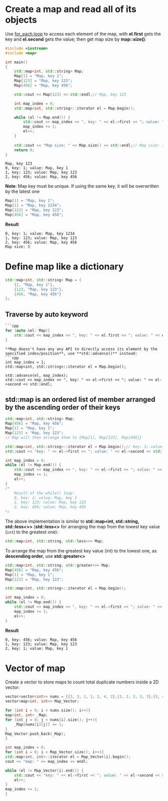 # Create a map and read all of its objects

Use [for_each loop](../Introduction/Function/README.md#for-each-loop) to access each element of the map, with **el.first** gets the key and **el.second** gets the value; then get map size by **map::size()**: 
```cpp
#include <iostream>
#include <map>

int main()
{
    std::map<int, std::string> Map;
    Map[1] = "Map, key 1";
    Map[123] = "Map, key 123";
    Map[456] = "Map, key 456";

    std::cout << Map[123] << std::endl;// Map, key 123

    int map_index = 0;
    std::map<int, std::string>::iterator el = Map.begin();

    while (el != Map.end()) {
        std::cout << map_index << ", key: " << el->first << "; value: " << el->second << std::endl;
        map_index += 1;
        el++;
    }
    
	std::cout << "Map size: " << Map.size() << std::endl;// Map size: 3
    return 0;
}
```
```
Map, key 123
0, key: 1; value: Map, key 1
1, key: 123; value: Map, key 123
2, key: 456; value: Map, key 456
```
**Note**: Map key must be unique. If using the same key, it will be overwritten by the latest one
```cpp
Map[1] = "Map, key 1";
Map[1] = "Map, key 1234";
Map[123] = "Map, key 123";
Map[456] = "Map, key 456";
```
**Result**
```
0, key: 1; value: Map, key 1234
1, key: 123; value: Map, key 123
2, key: 456; value: Map, key 456
Map size: 3
```
# Define map like a dictionary
```cpp
std::map<int, std::string> Map = {
	{1, "Map, key 1"},
	{123, "Map, key 123"},
	{456, "Map, key 456"}
};
```
## Traverse by auto keyword
```cpp
```cpp
for (auto &el: Map){
	std::cout << map_index << ", key: " << el.first << "; value: " << el.second << std::endl;
}
```
```
**Map doesn't have any any API to directly access its element by the specified index/position**, use **std::advance()** instead:
```cpp
int map_index = 1;
std::map<int, std::string>::iterator el = Map.begin();

std::advance(el, map_index);
std::cout << map_index << ", key: " << el->first << "; value: " << el->second << std::endl;
```
## std::map is an ordered list of member arranged by the ascending order of their keys
```cpp
std::map<int, std::string> Map;
Map[456] = "Map, key 456";
Map[1] = "Map, key 1";
Map[123] = "Map, key 123";
// Map will then arrange them to {Map[1], Map[123], Map[456]}

std::map<int, std::string>::iterator el = Map.begin();// key: 1; value: Map, key 1
std::cout << "key: " << el->first << "; value: " << el->second << std::endl;

int map_index = 0;
while (el != Map.end()) {
	std::cout << map_index << ", key: " << el->first << "; value: " << el->second << std::endl;
	map_index += 1;
	el++;
}
/*
	Result of thw while() loop:
	0, key: 1; value: Map, key 1
	1, key: 123; value: Map, key 123
	2, key: 456; value: Map, key 456
*/
```
The above implementation is similar to **std::map<int, std::string, std::less<>>** (**std::less<>** for arranging the map from the lowest key value (``int``) to the greatest one):
```cpp
std::map<int, std::string, std::less<>> Map;
```
To arrange the map from the greatest key value (int) to the lowest one, as **descending order**, use **std::greater<>**
```cpp
std::map<int, std::string, std::greater<>> Map;
Map[456] = "Map, key 456";
Map[1] = "Map, key 1";
Map[123] = "Map, key 123";

std::map<int, std::string>::iterator el = Map.begin();

int map_index = 0;
while (el != Map.end()) {
	std::cout << map_index << ", key: " << el->first << "; value: " << el->second << std::endl;
	map_index += 1;
	el++;
}
```
**Result**
```
0, key: 456; value: Map, key 456
1, key: 123; value: Map, key 123
2, key: 1; value: Map, key 1
```
# Vector of map

Create a vector to store maps to count total duplicate numbers inside a 2D vector:
```cpp
vector<vector<int>> nums = {{3, 3, 1, 1, 2, 4, 2},{1, 2, 2, 3, 3},{3, 4, 4, 5, 6}};
vector<map<int, int>> Map_Vector;

for (int i = 0; i < nums.size(); i++){
map<int, int> _Map;
for (int j = 0; j < nums[i].size(); j++){
    _Map[nums[i][j]] += 1;
}
Map_Vector.push_back(_Map);
}

int map_index = 0;
for (int i = 0; i < Map_Vector.size(); i++){
std::map<int, int>::iterator el = Map_Vector[i].begin();
cout << "map: " << map_index << endl;

while (el != Map_Vector[i].end()) {
    std::cout << "key: " << el->first << "; value: " << el->second << std::endl;
    el++;
}
map_index += 1;
}
```
